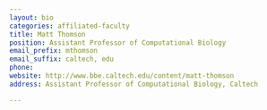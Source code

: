 ```yaml
---
layout: bio
categories: affiliated-faculty
title: Matt Thomson
position: Assistant Professor of Computational Biology
email_prefix: mthomson
email_suffix: caltech, edu
phone:
website: http://www.bbe.caltech.edu/content/matt-thomson
address: Assistant Professor of Computational Biology, Caltech

---
```

